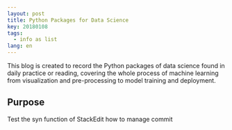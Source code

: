 ```yaml
---
layout: post
title: Python Packages for Data Science 
key: 20180108
tags:
  - info as list
lang: en
---
```


This blog is created to record the Python packages of data science found in daily practice or reading, covering the whole process of machine learning from visualization and pre-processing to model training and deployment.

## Purpose

Test the syn function of StackEdit how to manage commit

<!--stackedit_data:
eyJoaXN0b3J5IjpbNjk5NTU4NTY1XX0=
-->